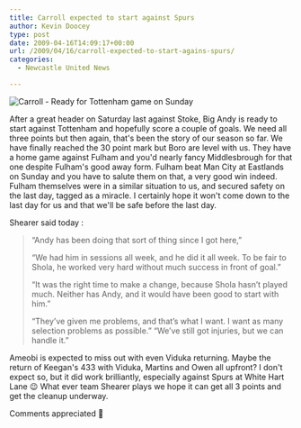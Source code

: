 ```yaml
---
title: Carroll expected to start against Spurs
author: Kevin Doocey
type: post
date: 2009-04-16T14:09:17+00:00
url: /2009/04/16/carroll-expected-to-start-agains-spurs/
categories:
  - Newcastle United News

---
```

![Carroll - Ready for Tottenham game on Sunday](http://images.teamtalk.com/09/03/330/Carroll_1992660.jpg)

After a great header on Saturday last against Stoke, Big Andy is ready to start against Tottenham and hopefully score a couple of goals. We need all three points but then again, that's been the story of our season so far. We have finally reached the 30 point mark but Boro are level with us. They have a home game against Fulham and you'd nearly fancy Middlesbrough for that one despite Fulham's good away form. Fulham beat Man City at Eastlands on Sunday and you have to salute them on that, a very good win indeed. Fulham themselves were in a similar situation to us, and secured safety on the last day, tagged as a miracle. I certainly hope it won't come down to the last day for us and that we'll be safe before the last day.

Shearer said today :

> “Andy has been doing that sort of thing since I got here,”
>
> “We had him in sessions all week, and he did it all week. To be fair to Shola, he worked very hard without much success in front of goal.”
>
> “It was the right time to make a change, because Shola hasn’t played much. Neither has Andy, and it would have been good to start with him.”
>
> “They’ve given me problems, and that’s what I want. I want as many selection problems as possible.” “We’ve still got injuries, but we can handle it.”

Ameobi is expected to miss out with even Viduka returning. Maybe the return of Keegan's 433 with Viduka, Martins and Owen all upfront? I don't expect so, but it did work brilliantly, especially against Spurs at White Hart Lane 😉 What ever team Shearer plays we hope it can get all 3 points and get the cleanup underway.

Comments appreciated 🙂
